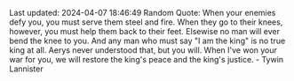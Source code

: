 Last updated: 2024-04-07 18:46:49
Random Quote: When your enemies defy you, you must serve them steel and fire.  When they go to their knees, however, you must help them back to their feet.  Elsewise no man will ever bend the knee to you.  And any man who must say "I am the king" is no true king at all.  Aerys never understood that, but you will.  When I've won your war for you, we will restore the king's peace and the king's justice.  -  Tywin Lannister